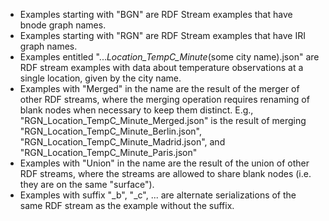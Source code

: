 * Examples starting with "BGN" are RDF Stream examples that have bnode graph names.
* Examples starting with "RGN" are RDF Stream examples that have IRI graph names.
* Examples entitled "..._Location_TempC_Minute_(some city name).json" are RDF stream examples with 
data about temperature observations at a single location, given by the city name.
* Examples with "Merged" in the name are the result of the merger of other RDF streams, where the 
merging operation requires renaming of blank nodes when necessary to keep them distinct. 
E.g., "RGN_Location_TempC_Minute_Merged.json" is the result of merging "RGN_Location_TempC_Minute_Berlin.json",  "RGN_Location_TempC_Minute_Madrid.json",
and  "RGN_Location_TempC_Minute_Paris.json"
* Examples with "Union" in the name are the result of the union of other RDF streams, where the streams are allowed
to share blank nodes (i.e. they are on the same "surface").
* Examples with suffix "_b", "_c", ... are alternate serializations of the same RDF stream as the example without the suffix.
